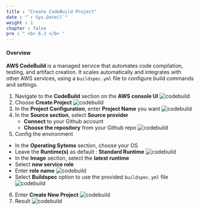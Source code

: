```yaml
---
title : "Create CodeBuild Project"
date : "`r Sys.Date()`"
weight : 1
chapter : false
pre : " <b> 6.2 </b> "
---
```


#### Overview
**AWS CodeBuild** is a managed service that automates code compilation, testing, and artifact creation. It scales automatically and integrates with other AWS services, using a ```buildspec.yml``` file to configure build commands and settings.

1. Navigate to the **CodeBuild** section on the **AWS console UI**
![codebuild](/images/5-creating-codebuild-project/2.%20create-codebuild-project/(1)%20code-build.jpg?width=60pc)
2. Choose **Create Project**
![codebuild](/images/5-creating-codebuild-project/2.%20create-codebuild-project/(2)-create-new.jpg?width=60pc)
3. In the **Project Configuration**, enter **Project Name** you want
![codebuild](/images/5-creating-codebuild-project/2.%20create-codebuild-project/(3)-name-prj.jpg?width=60pc)
4. In the **Source section**, select **Source provider**
   + **Connect** to your Github account
   + **Choose the repository** from your Github repo
![codebuild](/images/5-creating-codebuild-project/2.%20create-codebuild-project/(4)-source%20.jpg?width=60pc)
5. Config the environment
  + In the **Operating Sytems** section, choose your OS 
  + Leave the **Runtime(s)** as default : **Standard Runtime**
  ![codebuild](/images/5-creating-codebuild-project/3.%20config-enviroment/(1)-config-env.jpg?width=60pc)
  + In the **Image** section, select the **latest runtime**
  + Select **new service role**
  + Enter **role name**
![codebuild](/images/5-creating-codebuild-project/3.%20config-enviroment/(2)-config-env.jpg?width=60pc)
   + Select **Buildspec** option to use the provided ```buildspec.yml``` file
![codebuild](/images/5-creating-codebuild-project/3.%20config-enviroment/(3)-build-spec.jpg?width=60pc)
6. Enter **Create New Project**
![codebuild](/images/5-creating-codebuild-project/4%20result/(1)-create-build-prj.jpg?width=60pc)
7. Result
![codebuild](/images/5-creating-codebuild-project/4%20result/(2)-successfully-create.jpg?width=60pc)
  